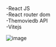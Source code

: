 -React JS <br>
-React router dom <br>
-Themoviedb API <br>
-Vitejs <br>

![image](https://user-images.githubusercontent.com/82195641/197122676-b58fc7ce-0928-477b-8aaa-0df7ff917236.png)
